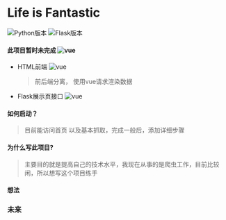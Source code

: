 # Life is Fantastic


![Python版本](https://img.shields.io/badge/Python-3.6-brightgreen.svg "版本号")
![Flask版本](https://img.shields.io/badge/Flask-1.0.2-ff69b4.svg "版本号")

#### 此项目暂时未完成  ![vue](http://progressed.io/bar/15 "总进度") 

- HTML前端   ![vue](http://progressed.io/bar/30 "项目进度") 
  > 前后端分离， 使用vue请求渲染数据
  
- Flask展示页接口   ![vue](http://progressed.io/bar/50 "项目进度") 

#### 如何启动？
> 目前能访问首页 以及基本抓取，完成一般后，添加详细步骤

#### 为什么写此项目?
 > 主要目的就是提高自己的技术水平，我现在从事的是爬虫工作，目前比较闲，所以想写这个项目练手
 
#### 想法


### 未来
